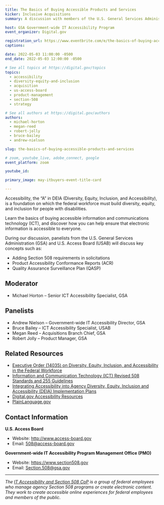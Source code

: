 ```yaml
---
title: The Basics of Buying Accessible Products and Services
kicker: Inclusive Acquisitions
summary: A discussion with members of the U.S. General Services Administration (GSA) and U.S. Access Board (USAB) on best practices for buying information and communications technology and services that can be used by anyone.

host: GSA Government-wide IT Accessibility Program
event_organizer: Digital.gov

registration_url: https://www.eventbrite.com/e/the-basics-of-buying-accessible-products-and-services-tickets-321499663147
captions: 

date: 2022-05-03 11:00:00 -0500
end_date: 2022-05-03 12:00:00 -0500

# See all topics at https://digital.gov/topics
topics:
  - accessibility
  - diversity-equity-and-inclusion
  - acquisition
  - us-access-board
  - product-management
  - section-508
  - strategy

# See all authors at https://digital.gov/authors
authors:
  - michael-horton
  - megan-reed
  - robert-jolly
  - bruce-bailey
  - andrew-nielson

slug: the-basics-of-buying-accessible-products-and-services

# zoom, youtube_live, adobe_connect, google
event_platform: zoom

youtube_id: 

primary_image: may-itbuyers-event-title-card

---
```


Accessibility, the “A” in DEIA (Diversity, Equity, Inclusion, and Accessibility), is a foundation on which the federal workforce must build diversity, equity, and inclusion for people with disabilities.

Learn the basics of buying accessible information and communications technology (ICT), and discover how you can help ensure that electronic information is accessible to everyone.

During our discussion, panelists from the U.S. General Services Administration (GSA) and U.S. Access Board (USAB) will discuss key concepts such as:

* Adding Section 508 requirements in solicitations
* Product Accessibility Conformance Reports (ACR)
* Quality Assurance Surveillance Plan (QASP)

## Moderator

* Michael Horton – Senior ICT Accessibility Specialist, GSA

## Panelists

* Andrew Nielson – Government-wide IT Accessibility Director, GSA
* Bruce Bailey – ICT Accessibility Specialist, USAB
* Megan Reed – Acquisitions Branch Chief, GSA
* Robert Jolly – Product Manager, GSA

## Related Resources

* [Executive Order (14035) on Diversity, Equity, Inclusion, and Accessibility in the Federal Workforce](https://www.whitehouse.gov/briefing-room/presidential-actions/2021/06/25/executive-order-on-diversity-equity-inclusion-and-accessibility-in-the-federal-workforce/)
* [Information and Communication Technology (ICT) Revised 508 Standards and 255 Guidelines](https://www.access-board.gov/ict/)
* [Integrating Accessibility into Agency Diversity, Equity, Inclusion and Accessibility (DEIA) Implementation Plans](https://www.section508.gov/manage/deia-guidance/)
* [Digital.gov Accessibility Resources](https://digital.gov/topics/accessibility/)
* [PlainLanguage.gov](https://www.plainlanguage.gov/)

## Contact Information

**U.S. Access Board**

* Website: http://www.access-board.gov
* Email: 508@access-board.gov

**Government-wide IT Accessibility Program Management Office (PMO)**

* Website: https://www.section508.gov
* Email: Section.508@gsa.gov

---

*The [IT Accessibility and Section 508 CoP](https://digital.gov/communities/it-accessibility-section-508/) is a group of federal employees who manage agency Section 508 programs or create electronic content. They work to create accessible online experiences for federal employees and members of the public.*

